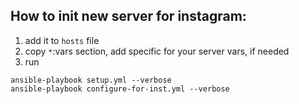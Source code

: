 ## How to init new server for instagram:

1. add it to `hosts` file
2. copy `*`:vars section, add specific for your server vars, if needed 
3. run 

```
ansible-playbook setup.yml --verbose
ansible-playbook configure-for-inst.yml --verbose
```
